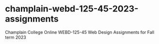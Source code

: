 # champlain-webd-125-45-2023-assignments
Champlain College Online WEBD-125-45 Web Design Assignments for Fall term 2023
